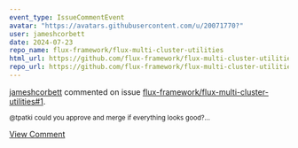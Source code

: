 ```yaml
---
event_type: IssueCommentEvent
avatar: "https://avatars.githubusercontent.com/u/20071770?"
user: jameshcorbett
date: 2024-07-23
repo_name: flux-framework/flux-multi-cluster-utilities
html_url: https://github.com/flux-framework/flux-multi-cluster-utilities/pull/1
repo_url: https://github.com/flux-framework/flux-multi-cluster-utilities
---
```


<a href='https://github.com/jameshcorbett' target='_blank'>jameshcorbett</a> commented on issue <a href='https://github.com/flux-framework/flux-multi-cluster-utilities/pull/1' target='_blank'>flux-framework/flux-multi-cluster-utilities#1</a>.

<small>@tpatki could you approve and merge if everything looks good?...</small>

<a href='https://github.com/flux-framework/flux-multi-cluster-utilities/pull/1' target='_blank'>View Comment</a>